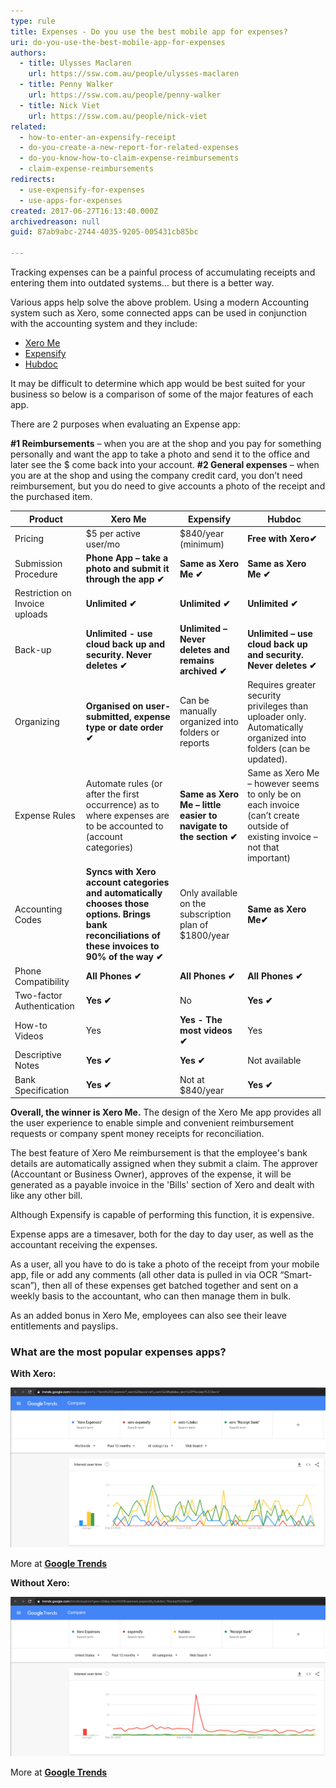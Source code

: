 ```yaml
---
type: rule
title: Expenses - Do you use the best mobile app for expenses?
uri: do-you-use-the-best-mobile-app-for-expenses
authors:
  - title: Ulysses Maclaren
    url: https://ssw.com.au/people/ulysses-maclaren
  - title: Penny Walker
    url: https://ssw.com.au/people/penny-walker
  - title: Nick Viet
    url: https://ssw.com.au/people/nick-viet
related:
  - how-to-enter-an-expensify-receipt
  - do-you-create-a-new-report-for-related-expenses
  - do-you-know-how-to-claim-expense-reimbursements
  - claim-expense-reimbursements
redirects:
  - use-expensify-for-expenses
  - use-apps-for-expenses
created: 2017-06-27T16:13:40.000Z
archivedreason: null
guid: 87ab9abc-2744-4035-9205-005431cb85bc

---
```


Tracking expenses can be a painful process of accumulating receipts and entering them into outdated systems… but there is a better way.   

Various apps help solve the above problem. Using a modern Accounting system such as Xero, some connected apps can be used in conjunction with the accounting system and they include:

* [Xero Me](https://apps.apple.com/au/app/xero-me/id991901494)
* [Expensify](https://www.expensify.com/)
* [Hubdoc](https://www.hubdoc.com/)

It may be difficult to determine which app would be best suited for your business so below is a comparison of some of the major features of each app.

<!--endintro-->

There are 2 purposes when evaluating an Expense app:

**\#1 Reimbursements** – when you are at the shop and you pay for something personally and want the app to take a photo and send it to the office and later see the $ come back into your account.
**\#2 General expenses** – when you are at the shop and using the company credit card, you don’t need reimbursement, but you do need to give accounts a photo of the receipt and the purchased item.

| Product                        | **Xero Me**                                                                                                                                       | **Expensify**                                                    | **Hubdoc**                                                                                                                 |
| ------------------------------ | ------------------------------------------------------------------------------------------------------------------------------------------------- | ---------------------------------------------------------------- | -------------------------------------------------------------------------------------------------------------------------- |
| Pricing                        | $5 per active user/mo                                                                                                                             | $840/year (minimum)                                              | **Free with Xero✔**                                                                                                        |
| Submission Procedure           | **Phone App – take a photo and submit it through the app ✔**                                                                                      | **Same as Xero Me ✔**                                            | **Same as Xero Me ✔**                                                                                                      |
| Restriction on Invoice uploads | **Unlimited ✔**                                                                                                                                   | **Unlimited ✔**                                                  | **Unlimited ✔**                                                                                                            |
| Back-up                        | **Unlimited - use cloud back up and security. Never deletes ✔**                                                                                   | **Unlimited – Never deletes and remains archived ✔**             | **Unlimited – use cloud back up and security. Never deletes ✔**                                                            |
| Organizing                     | **Organised on user-submitted, expense type or date order ✔**                                                                                     | Can be manually organized into folders or reports                | Requires greater security privileges than uploader only. Automatically organized into folders (can be updated).            |
| Expense Rules                  | Automate rules (or after the first occurrence) as to where expenses are to be accounted to (account categories)                                   | **Same as Xero Me – little easier to navigate to the section ✔** | Same as Xero Me – however seems to only be on each invoice (can’t create outside of existing invoice – not that important) |
| Accounting Codes               | **Syncs with Xero account categories and automatically chooses those options. Brings bank reconciliations of these invoices to 90% of the way ✔** | Only available on the subscription plan of $1800/year            | **Same as Xero Me✔**                                                                                                       |
| Phone Compatibility            | **All Phones ✔**                                                                                                                                  | **All Phones ✔**                                                 | **All Phones ✔**                                                                                                           |
| Two-factor Authentication      | **Yes ✔**                                                                                                                                         | No                                                               | **Yes ✔**                                                                                                                  |
| How-to Videos                  | Yes                                                                                                                                               | **Yes - The most videos ✔**                                      | Yes                                                                                                                        |
| Descriptive Notes              | **Yes ✔**                                                                                                                                         | **Yes ✔**                                                        | Not available                                                                                                              |
| Bank Specification             | **Yes ✔**                                                                                                                                         | Not at $840/year                                                 | **Yes ✔**                                                                                                                  |


**Overall, the winner is Xero Me.** The design of the Xero Me app provides all the user experience to enable simple and convenient reimbursement requests or company spent money receipts for reconciliation. 

The best feature of Xero Me reimbursement is that the employee's bank details are automatically assigned when they submit a claim. The approver (Accountant or Business Owner), approves of the expense, it will be generated as a payable invoice in the 'Bills' section of Xero and dealt with like any other bill.

Although Expensify is capable of performing this function, it is expensive.

Expense apps are a timesaver, both for the day to day user, as well as the accountant receiving the expenses.

As a user, all you have to do is take a photo of the receipt from your mobile app, file or add any comments (all other data is pulled in via OCR “Smart-scan”), then all of these expenses get batched together and sent on a weekly basis to the accountant, who can then manage them in bulk.

As an added bonus in Xero Me, employees can also see their leave entitlements and payslips.

### **What are the most popular expenses apps?**

**With Xero:** 

![Figure: Google Trends (May 2021) show that Hubdoc and Receipt Bank are the most popular apps](/rules/do-you-use-the-best-mobile-app-for-expenses/google-trends-with-xero.jpg)

More at **[Google Trends](https://trends.google.com/trends/explore?q=%22Xero%20Expenses%22%2cxero%20expensify%2cxero%20hubdoc%2cxero%20%22Receipt%20Bank%22)**

**Without Xero:**

![Figure: Google Trends (May 2021) show Expensify as the most popular](/rules/do-you-use-the-best-mobile-app-for-expenses/google-trends-without-xero.jpg)

More at **[Google Trends](https://trends.google.com/trends/explore?geo=US&q=Xero%20Expenses%2cexpensify%2chubdoc%2c%22Receipt%20Bank%22)**

